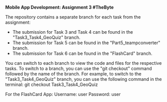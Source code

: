 **Mobile App Development: Assignment 3 #TheByte**

The repository contains a separate branch for each task from the assignment:

- The submission for Task 3 and Task 4 can be found in the "Task3_Task4_GeoQuiz" branch.
- The submission for Task 5 can be found in the "Part5_teampconverter" branch.
- The submission for Task 6 can be found in the "FlashCard" branch.

You can switch to each branch to view the code and files for the respective tasks. To switch to a branch, you can use the "git checkout" command followed by the name of the branch. For example, to switch to the "Task3_Task4_GeoQuiz" branch, you can use the following command in the terminal: git checkout Task3_Task4_GeoQuiz


For the FlashCard App:
Username: user
Password: user
